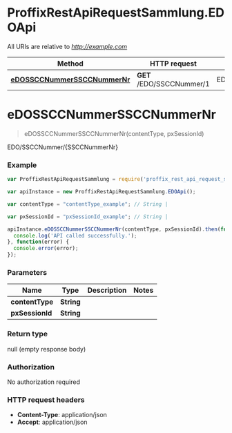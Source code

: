 # ProffixRestApiRequestSammlung.EDOApi

All URIs are relative to *http://example.com*

Method | HTTP request | Description
------------- | ------------- | -------------
[**eDOSSCCNummerSSCCNummerNr**](EDOApi.md#eDOSSCCNummerSSCCNummerNr) | **GET** /EDO/SSCCNummer/1 | EDO/SSCCNummer/{SSCCNummerNr}


<a name="eDOSSCCNummerSSCCNummerNr"></a>
# **eDOSSCCNummerSSCCNummerNr**
> eDOSSCCNummerSSCCNummerNr(contentType, pxSessionId)

EDO/SSCCNummer/{SSCCNummerNr}

### Example
```javascript
var ProffixRestApiRequestSammlung = require('proffix_rest_api_request_sammlung');

var apiInstance = new ProffixRestApiRequestSammlung.EDOApi();

var contentType = "contentType_example"; // String | 

var pxSessionId = "pxSessionId_example"; // String | 

apiInstance.eDOSSCCNummerSSCCNummerNr(contentType, pxSessionId).then(function() {
  console.log('API called successfully.');
}, function(error) {
  console.error(error);
});

```

### Parameters

Name | Type | Description  | Notes
------------- | ------------- | ------------- | -------------
 **contentType** | **String**|  | 
 **pxSessionId** | **String**|  | 

### Return type

null (empty response body)

### Authorization

No authorization required

### HTTP request headers

 - **Content-Type**: application/json
 - **Accept**: application/json


